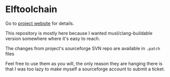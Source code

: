 Elftoolchain
============

Go to [project website](elftoolchain.sourceforge.net) for details.

This repository is mostly here because I wanted musl/clang-buildable
version somewhere where it's easy to reach.

The changes from project's sourceforge SVN repo are available in
`.patch` files

Feel free to use them as you will, the only reason they are hanging
there is that I was too lazy to make myself a sourceforge account
to submit a ticket.

